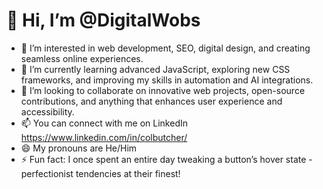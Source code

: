 # 👋 Hi, I’m @DigitalWobs  
- 👀 I’m interested in web development, SEO, digital design, and creating seamless online experiences.  
- 🌱 I’m currently learning advanced JavaScript, exploring new CSS frameworks, and improving my skills in automation and AI integrations.  
- 💞️ I’m looking to collaborate on innovative web projects, open-source contributions, and anything that enhances user experience and accessibility.  
- 📫 You can connect with me on LinkedIn https://www.linkedin.com/in/colbutcher/ 
- 😄 My pronouns are He/Him  
- ⚡ Fun fact: I once spent an entire day tweaking a button’s hover state - perfectionist tendencies at their finest!  
